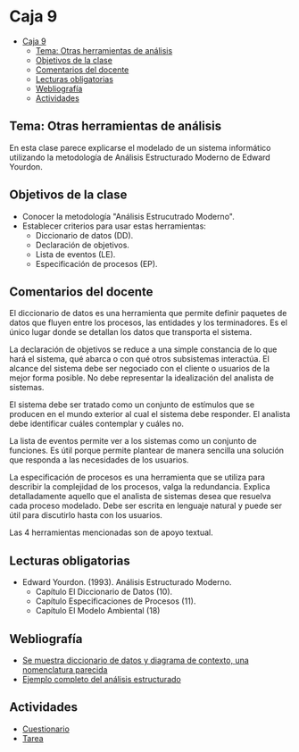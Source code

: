 # Caja 9

<!--toc:start-->
- [Caja 9](#caja-9)
  - [Tema: Otras herramientas de análisis](#tema-otras-herramientas-de-análisis)
  - [Objetivos de la clase](#objetivos-de-la-clase)
  - [Comentarios del docente](#comentarios-del-docente)
  - [Lecturas obligatorias](#lecturas-obligatorias)
  - [Webliografía](#webliografía)
  - [Actividades](#actividades)
<!--toc:end-->

## Tema: Otras herramientas de análisis

En esta clase parece explicarse el modelado de un sistema informático utilizando la metodología de Análisis Estructurado Moderno de Edward Yourdon.

## Objetivos de la clase

- Conocer la metodología "Análisis Estrucutrado Moderno".
- Establecer criterios para usar estas herramientas:
  - Diccionario de datos (DD).
  - Declaración de objetivos.
  - Lista de eventos (LE).
  - Especificación de procesos (EP).

## Comentarios del docente

El diccionario de datos es una herramienta que permite definir paquetes de datos que fluyen entre los procesos, las entidades y los terminadores. Es el único lugar donde se detallan los datos que transporta el sistema.

La declaración de objetivos se reduce a una simple constancia de lo que hará el sistema, qué abarca o con qué otros subsistemas interactúa. El alcance del sistema debe ser negociado con el cliente o usuarios de la mejor forma posible. No debe representar la idealización del analista de sistemas. 

El sistema debe ser tratado como un conjunto de estímulos que se producen en el mundo exterior al cual el sistema debe responder. El analista debe identificar cuáles contemplar y cuáles no.

La lista de eventos permite ver a los sistemas como un conjunto de funciones. Es útil porque permite plantear de manera sencilla una solución que responda a las necesidades de los usuarios. 

La especificación de procesos es una herramienta que se utiliza para describir la complejidad de los procesos, valga la redundancia. Explica detalladamente aquello que el analista de sistemas desea que resuelva cada proceso modelado. Debe ser escrita en lenguaje natural y puede ser útil para discutirlo hasta con los usuarios.

Las 4 herramientas mencionadas son de apoyo textual.

## Lecturas obligatorias

- Edward Yourdon. (1993). Análisis Estructurado Moderno.
  - Capítulo El Diccionario de Datos (10).
  - Capítulo Especificaciones de Procesos (11).
  - Capítulo El Modelo Ambiental (18)

## Webliografía

- [Se muestra diccionario de datos y diagrama de contexto, una nomenclatura parecida](http://lsi.ugr.es/~mvega/docis/ddssa.pdf)
- [Ejemplo completo del análisis estructurado](http://inf.udec.cl/~apuente/archivos/Cap%203.pdf)


## Actividades

- [Cuestionario](./actividades/cuestionario.md)
- [Tarea](./actividades/tarea.md)
